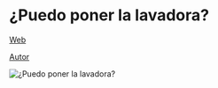 # ¿Puedo poner la lavadora?

[Web](https://vivirenremoto.github.io/puedoponerlalavadora/)

[Autor](https://twitter.com/vivirenremoto)

![¿Puedo poner la lavadora?](https://vivirenremoto.github.io/puedoponerlalavadora/social.png)

